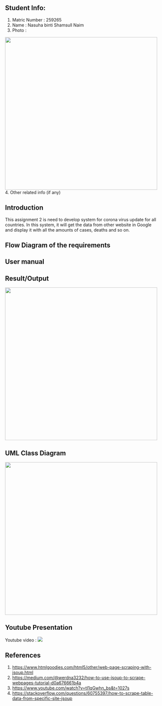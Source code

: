 ## Student Info:
1. Matric Number : 259265
2. Name          : Nasuha binti Shamsull Naim 
3. Photo         : 
  <img src="https://github.com/STIW3054-A192/stiw3054-assignment2-nasuhashamsullnaim/blob/master/images/Nasuha.jpg" width="500"/>
4. Other related info (if any)

## Introduction
This assignment 2 is need to develop system for corona virus update for all countries. In this system, it will get the data from other website in Google and display it 
with all the amounts of cases, deaths and so on.

## Flow Diagram of the requirements

## User manual

## Result/Output
<img src="https://github.com/STIW3054-A192/stiw3054-assignment2-nasuhashamsullnaim/blob/master/images/COVID%20OUTPUT.PNG" width="500"/>

## UML Class Diagram
<img src="https://github.com/STIW3054-A192/stiw3054-assignment2-nasuhashamsullnaim/blob/master/images/COVID%20UML.PNG" width="500"/>

## Youtube Presentation
Youtube video :
[![](http://img.youtube.com/vi/X0E3HtPxEFs/0.jpg)](http://www.youtube.com/watch?v=X0E3HtPxEFs "STIW3054 - Assignment 2 (COVID-19)")

## References
1. https://www.htmlgoodies.com/html5/other/web-page-scraping-with-jsoup.html
2. https://medium.com/@werdna3232/how-to-use-jsoup-to-scrape-webpages-tutorial-d0a676661b4a
3. https://www.youtube.com/watch?v=tI1qGwhn_bs&t=1027s
4. https://stackoverflow.com/questions/60755397/how-to-scrape-table-data-from-specific-site-jsoup
